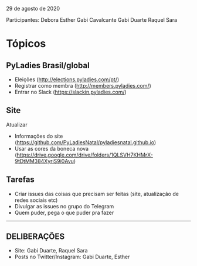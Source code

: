 29 de agosto de 2020

Participantes:
Debora
Esther
Gabi Cavalcante
Gabi Duarte
Raquel
Sara

# Tópicos

## PyLadies Brasil/global
* Eleições (http://elections.pyladies.com/pt/)
* Registrar como membra (http://members.pyladies.com/)
* Entrar no Slack (https://slackin.pyladies.com/)

## Site
Atualizar
* Informações do site (https://github.com/PyLadiesNatal/pyladiesnatal.github.io)
* Usar as cores da boneca nova (https://drive.google.com/drive/folders/1QLSVH7KHMrX-9tDtMM384XyriS9i0Avu)

## Tarefas
* Criar issues das coisas que precisam ser feitas (site, atualização de redes sociais etc)
* Divulgar as issues no grupo do Telegram
* Quem puder, pega o que puder pra fazer




-----------------------------
DELIBERAÇÕES
-----------------------------

* Site: Gabi Duarte, Raquel Sara
* Posts no Twitter/Instagram: Gabi Duarte, Esther

